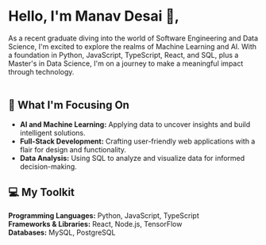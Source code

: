 # Hello, I'm Manav Desai 👋, 
As a recent graduate diving into the world of Software Engineering and Data Science, I'm excited to explore the realms of Machine Learning and AI. With a foundation in Python, JavaScript, TypeScript, React, and SQL, plus a Master's in Data Science, I'm on a journey to make a meaningful impact through technology.
<br/><br/>
## 🌱 What I'm Focusing On
- <b>AI and Machine Learning:</b> Applying data to uncover insights and build intelligent solutions. <br/>
- <b>Full-Stack Development:</b> Crafting user-friendly web applications with a flair for design and functionality. <br/>
- <b>Data Analysis:</b> Using SQL to analyze and visualize data for informed decision-making. <br/>
## 💻 My Toolkit
<b>Programming Languages:</b> Python, JavaScript, TypeScript <br/>
<b>Frameworks & Libraries:</b> React, Node.js, TensorFlow <br/>
<b>Databases:</b> MySQL, PostgreSQL <br/>
<!-- Dev Tools: Git, Docker, AWS, Azure -->
